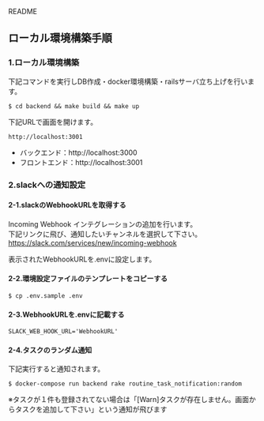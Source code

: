 README

## ローカル環境構築手順

### 1.ローカル環境構築

下記コマンドを実行しDB作成・docker環境構築・railsサーバ立ち上げを行います。

```
$ cd backend && make build && make up
```

下記URLで画面を開けます。

```
http://localhost:3001
```

- バックエンド：http://localhost:3000
- フロントエンド：http://localhost:3001

### 2.slackへの通知設定

#### 2-1.slackのWebhookURLを取得する

Incoming Webhook インテグレーションの追加を行います。  
下記リンクに飛び、通知したいチャンネルを選択して下さい。  
https://slack.com/services/new/incoming-webhook

表示されたWebhookURLを.envに設定します。  

#### 2-2.環境設定ファイルのテンプレートをコピーする

```
$ cp .env.sample .env
```

#### 2-3.WebhookURLを.envに記載する

```.env
SLACK_WEB_HOOK_URL='WebhookURL'
```

#### 2-4.タスクのランダム通知

下記実行すると通知されます。  

```
$ docker-compose run backend rake routine_task_notification:random
```

※タスクが１件も登録されてない場合は「[Warn]タスクが存在しません。画面からタスクを追加して下さい」という通知が飛びます